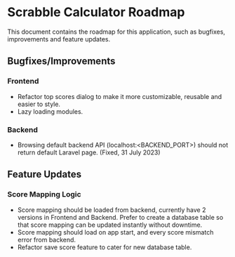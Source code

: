 # Scrabble Calculator Roadmap

This document contains the roadmap for this application, such as bugfixes, improvements and feature updates.

## Bugfixes/Improvements
### Frontend 
- Refactor top scores dialog to make it more customizable, reusable and easier to style.
- Lazy loading modules.

### Backend
- Browsing default backend API (localhost:<BACKEND_PORT>) should not return default Laravel page. (Fixed, 31 July 2023)




## Feature Updates
### Score Mapping Logic
- Score mapping should be loaded from backend, currently have 2 versions in Frontend and Backend. Prefer to create a database table so that score mapping can be updated instantly without downtime.
- Score mapping should load on app start, and every score mismatch error from backend.
- Refactor save score feature to cater for new database table.
